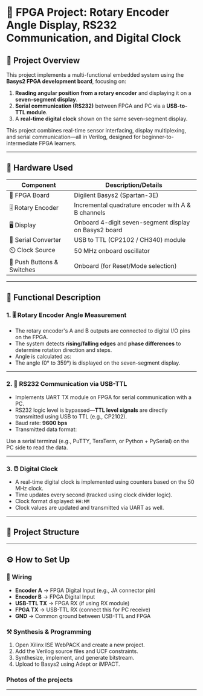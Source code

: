 # 🔁 FPGA Project: Rotary Encoder Angle Display, RS232 Communication, and Digital Clock

## 📘 Project Overview

This project implements a multi-functional embedded system using the **Basys2 FPGA development board**, focusing on:

1. **Reading angular position from a rotary encoder** and displaying it on a **seven-segment display**.
2. **Serial communication (RS232)** between FPGA and PC via a **USB-to-TTL module**.
3. A **real-time digital clock** shown on the same seven-segment display.

This project combines real-time sensor interfacing, display multiplexing, and serial communication—all in Verilog, designed for beginner-to-intermediate FPGA learners.

---

## 🧰 Hardware Used

| Component                  | Description/Details                                   |
|---------------------------|--------------------------------------------------------|
| 🧠 FPGA Board             | Digilent Basys2 (Spartan-3E)                          |
| 🎚️ Rotary Encoder         | Incremental quadrature encoder with A & B channels    |
| 🖥️ Display                | Onboard 4-digit seven-segment display on Basys2 board |
| 🔌 Serial Converter       | USB to TTL (CP2102 / CH340) module                    |
| ⏲️ Clock Source           | 50 MHz onboard oscillator                             |
| 🔘 Push Buttons & Switches | Onboard (for Reset/Mode selection)                   |

---

## 🧠 Functional Description

### 1. 🎚️ Rotary Encoder Angle Measurement
- The rotary encoder's A and B outputs are connected to digital I/O pins on the FPGA.
- The system detects **rising/falling edges** and **phase differences** to determine rotation direction and steps.
- Angle is calculated as:
- The angle (0° to 359°) is displayed on the seven-segment display.

---

### 2. 🔄 RS232 Communication via USB-TTL
- Implements UART TX module on FPGA for serial communication with a PC.
- RS232 logic level is bypassed—**TTL level signals** are directly transmitted using USB to TTL (e.g., CP2102).
- Baud rate: **9600 bps**
- Transmitted data format:

Use a serial terminal (e.g., PuTTY, TeraTerm, or Python + PySerial) on the PC side to read the data.

---

### 3. ⏰ Digital Clock
- A real-time digital clock is implemented using counters based on the 50 MHz clock.
- Time updates every second (tracked using clock divider logic).
- Clock format displayed: `HH:MM`
- Clock values are updated and transmitted via UART as well.

---

## 📂 Project Structure


---

## ⚙️ How to Set Up

### 🔌 Wiring
- **Encoder A** → FPGA Digital Input (e.g., JA connector pin)
- **Encoder B** → FPGA Digital Input
- **USB-TTL TX** → FPGA RX (if using RX module)
- **FPGA TX** → USB-TTL RX (connect this for PC receive)
- **GND** → Common ground between USB-TTL and FPGA

### ⚒️ Synthesis & Programming
1. Open Xilinx ISE WebPACK and create a new project.
2. Add the Verilog source files and UCF constraints.
3. Synthesize, implement, and generate bitstream.
4. Upload to Basys2 using Adept or iMPACT.

### Photos of the projects 

---



